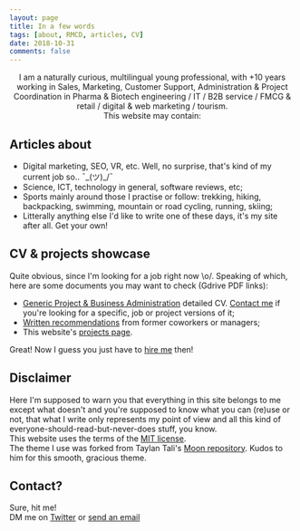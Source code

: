 ```yaml
---
layout: page
title: In a few words
tags: [about, RMCD, articles, CV]
date: 2018-10-31
comments: false
---
```

    
<center>I am a naturally curious, multilingual young professional, with +10 years working in Sales, Marketing, Customer Support, Administration & Project Coordination in Pharma & Biotech engineering / IT / B2B service / FMCG & retail / digital & web marketing / tourism.</center>
<center>This website may contain:</center>

## Articles about
* Digital marketing, SEO, VR, etc. Well, no surprise, that's kind of my current job so..  ¯\_(ツ)_/¯
* Science, ICT, technology in general, software reviews, etc;
* Sports mainly around those I practise or follow: trekking, hiking, backpacking, swimming, mountain or road cycling, running, skiing;
* Litterally anything else I'd like to write one of these days, it's my site after all. Get your own!

## CV & projects showcase
Quite obvious, since I'm looking for a job right now \o/. Speaking of which, here are some documents you may want to check (Gdrive PDF links):
* [Generic Project & Business Administration](https://drive.google.com/open?id=1K3Eod-2f-WGaRSrlZVFVaAX_xSAv5b2I) detailed CV. [Contact me](mailto:romain.marchand@protonmail.ch) if you're looking for a specific, job or project versions of it;  
* [Written recommendations](https://drive.google.com/open?id=1WFMRN0ML64Edqv_lDy7kgSfd85cdYOJZ) from former coworkers or managers;    
* This website's [projects page](https://r-m-c-d.github.io/projects/).  

Great! Now I guess you just have to [hire me](mailto:romain.marchand@protonmail.ch) then!

## Disclaimer

Here I'm supposed to warn you that everything in this site belongs to me except what doesn't and you're supposed to know what you can (re)use or not, that what I write only represents my point of view and all this kind of everyone-should-read-but-never-does stuff, you know.   
This website uses the terms of the [MIT license](https://github.com/r-m-c-d/r-m-c-d.github.io/blob/master/LICENSE).  
The theme I use was forked from Taylan Tali's [Moon repository](https://github.com/TaylanTatli/Moon). Kudos to him for this smooth, gracious theme.

## Contact?
Sure, hit me!    
DM me on [Twitter](https://twitter.com/Roman0oO) or [send an email](mailto:romain.marchand@prontomail.ch)
